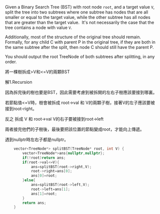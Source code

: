 Given a Binary Search Tree (BST) with root node `root`, and a target value `V`, split the tree into two subtrees where one subtree has nodes that are all smaller or equal to the target value, while the other subtree has all nodes that are greater than the target value.  It's not necessarily the case that the tree contains a node with value `V`.

Additionally, most of the structure of the original tree should remain.  Formally, for any child C with parent P in the original tree, if they are both in the same subtree after the split, then node C should still have the parent P.

You should output the root TreeNode of both subtrees after splitting, in any order.

將一棵樹拆成>V和<=V的兩顆BST

解1.Recursion

因為拆完後的樹也要是BST，因此需要考慮到被拆開的左右子樹應該要接到哪裏。

若節點值<=V時，樹會被拆成  root->val 和 V的兩顆子樹，接著V的左子應該要被接到root-right。

反之 拆成 V 和 root->val  V的右子要被接到root->left

兩者接完他們的子樹後，最後要把該位置的節點變成root，才能向上傳遞。

遇到nullptr時左右子都是nullptr。

```cpp
	vector<TreeNode*> splitBST(TreeNode* root, int V) {
        vector<TreeNode*>ans{nullptr,nullptr};
        if(!root)return ans;
        if(root->val<=V){
            ans=splitBST(root->right,V);
            root->right=ans[0];
            ans[0]=root;
        }else{
            ans=splitBST(root->left,V);
            root->left=ans[1];
            ans[1]=root;
        }
        return ans;
    }
```
